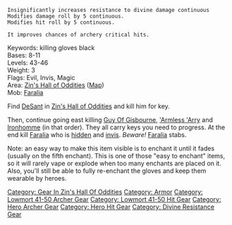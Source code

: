 `Insignificantly increases resistance to divine damage continuous`  
`Modifies damage roll by 5 continuous.`  
`Modifies hit roll by 5 continuous.`

`It improves chances of archery critical hits.`

Keywords: killing gloves black  
Bases: 8-11  
Levels: 43-46  
Weight: 3  
Flags: Evil, Invis, Magic  
Area: [Zin's Hall of
Oddities](:Category:_Zin's_Hall_Of_Oddities.md "wikilink")
([Map](Zin's_Hall_Of_Oddities_Map.md "wikilink"))  
Mob: [Faralia](Faralia "wikilink")

Find [DeSant](DeSant "wikilink") in [Zin's Hall of
Oddities](:Category:_Zin's_Hall_Of_Oddities.md "wikilink") and kill him
for key.

Then, continue going east killing [Guy Of
Gisbourne](Guy_Of_Gisbourne "wikilink"), ['Armless
'Arry]('Armless_'Arry "wikilink") and [Ironhomme](Ironhomme "wikilink")
(in that order). They all carry keys you need to progress. At the end
kill [Faralia](Faralia "wikilink") who is [hidden](hide.md "wikilink")
and [invis](invis "wikilink"). *Beware!* [Faralia](Faralia "wikilink")
stabs.

Note: an easy way to make this item visible is to enchant it until it
fades (usually on the fifth enchant). This is one of those "easy to
enchant" items, so it will rarely vape or explode when too many enchants
are placed on it. Also, you'll still be able to fully re-enchant the
gloves and keep them wearable by heroes.

[Category: Gear In Zin's Hall Of
Oddities](Category:_Gear_In_Zin's_Hall_Of_Oddities "wikilink")
[Category: Armor](Category:_Armor "wikilink") [Category: Lowmort 41-50
Archer Gear](Category:_Lowmort_41-50_Archer_Gear "wikilink") [Category:
Lowmort 41-50 Hit Gear](Category:_Lowmort_41-50_Hit_Gear "wikilink")
[Category: Hero Archer Gear](Category:_Hero_Archer_Gear "wikilink")
[Category: Hero Hit Gear](Category:_Hero_Hit_Gear "wikilink") [Category:
Divine Resistance Gear](Category:_Divine_Resistance_Gear "wikilink")
